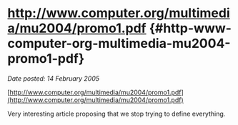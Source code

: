 # http://www.computer.org/multimedia/mu2004/promo1.pdf {#http-www-computer-org-multimedia-mu2004-promo1-pdf}

_Date posted: 14 February 2005_

[http://www.computer.org/multimedia/mu2004/promo1.pdf](http://www.computer.org/multimedia/mu2004/promo1.pdf)

Very interesting article proposing that we stop trying to define everything.